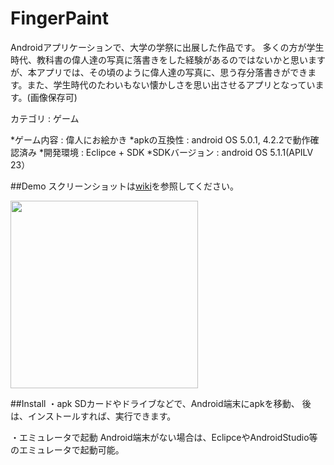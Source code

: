 # FingerPaint

Androidアプリケーションで、大学の学祭に出展した作品です。
多くの方が学生時代、教科書の偉人達の写真に落書きをした経験があるのではないかと思いますが、本アプリでは、その頃のように偉人達の写真に、思う存分落書きができます。また、学生時代のたわいもない懐かしさを思い出させるアプリとなっています。(画像保存可)

カテゴリ : ゲーム

*ゲーム内容 : 偉人にお絵かき
*apkの互換性 : android OS 5.0.1, 4.2.2で動作確認済み
*開発環境 : Eclipce + SDK
*SDKバージョン : android OS 5.1.1(APILV 23）


##Demo
スクリーンショットは[wiki](https://github.com/masapixyon/FingerPaint/wiki "Wiki")を参照してください。

<img src="https://github.com/masapixyon/FingerPaint/images/FP-Screenshot-1.png" width="300px">



##Install
・apk
  SDカードやドライブなどで、Android端末にapkを移動、
  後は、インストールすれば、実行できます。

・エミュレータで起動
  Android端末がない場合は、EclipceやAndroidStudio等のエミュレータで起動可能。

